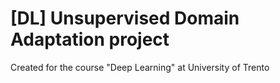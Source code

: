 # [DL] Unsupervised Domain Adaptation project
Created for the course "Deep Learning" at University of Trento
